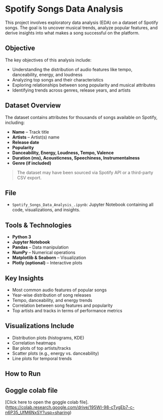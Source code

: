 #  Spotify Songs Data Analysis

This project involves exploratory data analysis (EDA) on a dataset of Spotify songs. The goal is to uncover musical trends, analyze popular features, and derive insights into what makes a song successful on the platform.

##  Objective

The key objectives of this analysis include:

- Understanding the distribution of audio features like tempo, danceability, energy, and loudness
- Analyzing top songs and their characteristics
- Exploring relationships between song popularity and musical attributes
- Identifying trends across genres, release years, and artists

##  Dataset Overview

The dataset contains attributes for thousands of songs available on Spotify, including:

- **Name** – Track title
- **Artists** – Artist(s) name
- **Release date**
- **Popularity**
- **Danceability, Energy, Loudness, Tempo, Valence**
- **Duration (ms), Acousticness, Speechiness, Instrumentalness**
- **Genre (if included)**

> The dataset may have been sourced via Spotify API or a third-party CSV export.

##  File

- `Spotify_Songs_Data_Analysis_.ipynb`: Jupyter Notebook containing all code, visualizations, and insights.

##  Tools & Technologies

- **Python 3**
- **Jupyter Notebook**
- **Pandas** – Data manipulation
- **NumPy** – Numerical operations
- **Matplotlib & Seaborn** – Visualization
- **Plotly (optional)** – Interactive plots

##  Key Insights

- Most common audio features of popular songs
- Year-wise distribution of song releases
- Tempo, danceability, and energy trends
- Correlation between song features and popularity
- Top artists and tracks in terms of performance metrics

##  Visualizations Include

- Distribution plots (histograms, KDE)
- Correlation heatmaps
- Bar plots of top artists/tracks
- Scatter plots (e.g., energy vs. danceability)
- Line plots for temporal trends

## How to Run
## Goggle colab file
[Click here to open the goggle colab file].(https://colab.research.google.com/drive/195WI-98-cTvgEb7-c-n6P35_UfM6NxSY?usp=sharing)
